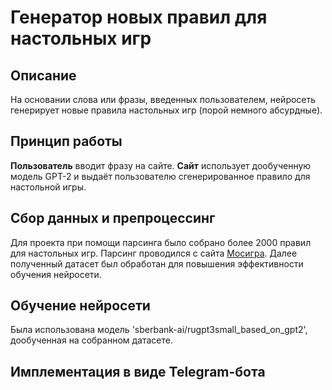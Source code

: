 # Генератор новых правил для настольных игр


## Описание

На основании слова или фразы, введенных пользователем, нейросеть генерирует новые правила настольных игр (порой немного абсурдные). 


## Принцип работы

**Пользователь** вводит фразу на сайте. **Сайт** использует дообученную модель GPT-2 и выдаёт пользователю сгенерированное правило для настольной игры.


## Сбор данных и препроцессинг

Для проекта при помощи парсинга было собрано более 2000 правил для настольных игр. Парсинг проводился с сайта [Мосигра](https://www.mosigra.ru/). Далее полученный датасет был обработан для повышения эффективности обучения нейросети. 


## Обучение нейросети

Была использована модель 'sberbank-ai/rugpt3small_based_on_gpt2', дообученная на собранном датасете.


## Имплементация в виде Telegram-бота


